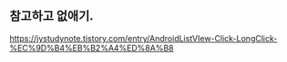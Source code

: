 ## 참고하고 없애기.
https://jystudynote.tistory.com/entry/AndroidListVIew-Click-LongClick-%EC%9D%B4%EB%B2%A4%ED%8A%B8
